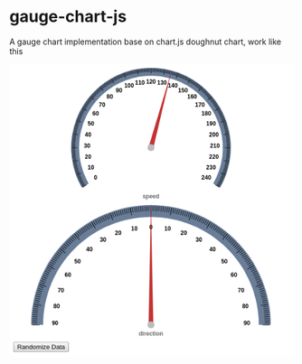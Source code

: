 gauge-chart-js
==============
A gauge chart implementation base on chart.js doughnut chart, work like this

![Alt text](/doc/screenshot.png?raw=true "gauge-chart-js")
